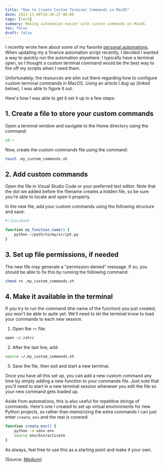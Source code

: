 ```yaml
---
title: "How to Create Custom Terminal Commands in MacOS"
date: 2023-11-06T16:30:27-06:00
tags: [tech]
summary: Making automation easier with custom commands on MacOS.
toc: false
draft: false
---
```


I recently wrote here about some of my favorite [personal automations](/personal-automations/). When updating my a finance automation script recently, I decided I wanted a way to quickly run the automation anywhere. I typically have a terminal open, so I thought a custom terminal command would be the best way to fire off my scripts when I need them.

Unfortunately, the resources are slim out there regarding how to configure custom terminal commands in MacOS. Using an article I dug up (linked below), I was able to figure it out. 

Here's how I was able to get it set it up in a few steps:

## 1. Create a file to store your custom commands

Open a terminal window and navigate to the Home directory using the command:

```sh
cd ~
```

Now, create the custom commands file using the command:

```sh
touch .my_custom_commands.sh
```

## 2. Add custom commands

Open the file in Visual Studio Code or your preferred text editor. Note that the dot we added before the filename creates a hidden file, so be sure you're able to locate and open it properly.

In the new file, add your custom commands using the following structure and save:

```bash
#!/bin/bash

function my_function_name() {
    python ~/path/to/my/script.py
}
```

## 3. Set up file permissions, if needed

The new file may generate a "permission denied" message. If so, you should be able to fix this by running the following command:

```sh
chmod +x .my_custom_commands.sh
```

## 4. Make it available in the terminal

If you try to run the command (the name of the function) you just created, you won't be able to quite yet. We'll need to let the terminal know to load your commands to each new session.

1. Open the `rc` file:

```sh
open ~/.zshrc
```

2. After the last line, add: 

```sh
source ~/.my_custom_commands.sh
```

3. Save the file, then exit and start a new terminal.

Once you have all this set up, you can add a new custom command any time by simply adding a new function to your commands file. Just note that you'll need to start in a new terminal session whenever you edit the file so your new command gets loaded up.

Aside from automations, this is also useful for repetitive strings of commands. Here's one I created to set up virtual environments for new Python projects, so rather than memorizing the extra commands I can just enter `create_env` and the rest is covered:

```bash
function create_env() {
    python -m venv env
    source env/bin/activate
}
```

As always, feel free to use this as a starting point and make it your own.

(Source: [Medium](https://medium.com/devnetwork/how-to-create-your-own-custom-terminal-commands-c5008782a78e))